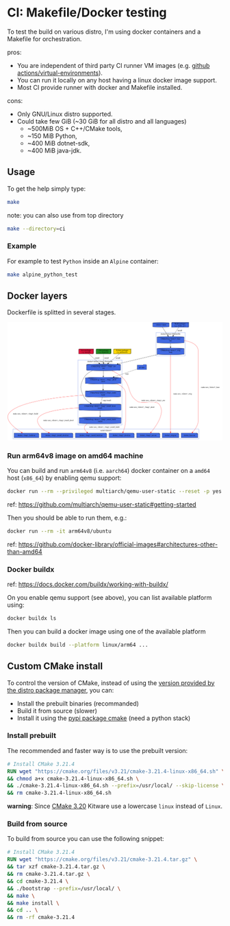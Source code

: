 # CI: Makefile/Docker testing

To test the build on various distro, I'm using docker containers and a Makefile for orchestration.

pros:
* You are independent of third party CI runner VM images (e.g. [github actions/virtual-environments](https://github.com/actions/virtual-environments)).
* You can run it locally on any host having a linux docker image support.
* Most CI provide runner with docker and Makefile installed.

cons:
* Only GNU/Linux distro supported.
* Could take few GiB (~30 GiB for all distro and all languages)
  * ~500MiB OS + C++/CMake tools,
  * ~150 MiB Python,
  * ~400 MiB dotnet-sdk,
  * ~400 MiB java-jdk.

## Usage

To get the help simply type:
```sh
make
```

note: you can also use from top directory
```sh
make --directory=ci
```

### Example
For example to test `Python` inside an `Alpine` container:
```sh
make alpine_python_test
```

## Docker layers

Dockerfile is splitted in several stages.

![docker](docs/deps.svg)

### Run arm64v8 image on amd64 machine
You can build and run `arm64v8` (i.e. `aarch64`) docker container on a `amd64` host (`x86_64`) by enabling qemu support:
```sh
docker run --rm --privileged multiarch/qemu-user-static --reset -p yes
```
ref: https://github.com/multiarch/qemu-user-static#getting-started

Then you should be able to run them, e.g.:
```sh
docker run --rm -it arm64v8/ubuntu
```
ref: https://github.com/docker-library/official-images#architectures-other-than-amd64

### Docker buildx
ref: https://docs.docker.com/buildx/working-with-buildx/

On you enable qemu support (see above), you can list available platform using:
```sh
docker buildx ls
```
Then you can build a docker image using one of the available platform
```sh
docker buildx build --platform linux/arm64 ...
```

## Custom CMake install

To control the version of CMake, instead of using the
[version provided by the distro package manager](https://repology.org/project/cmake/badges), you can:
* Install the prebuilt binaries (recommanded) 
* Build it from source (slower)
* Install it using the [pypi package cmake](https://pypi.org/project/cmake/) (need a python stack)

### Install prebuilt
The recommended and faster way is to use the prebuilt version:
```Dockerfile
# Install CMake 3.21.4
RUN wget "https://cmake.org/files/v3.21/cmake-3.21.4-linux-x86_64.sh" \
&& chmod a+x cmake-3.21.4-linux-x86_64.sh \
&& ./cmake-3.21.4-linux-x86_64.sh --prefix=/usr/local/ --skip-license \
&& rm cmake-3.21.4-linux-x86_64.sh
```

**warning**: Since [CMake 3.20](https://cmake.org/files/v3.20/) Kitware use a lowercase `linux` instead of `Linux`.

### Build from source
To build from source you can use the following snippet:
```Dockerfile
# Install CMake 3.21.4
RUN wget "https://cmake.org/files/v3.21/cmake-3.21.4.tar.gz" \
&& tar xzf cmake-3.21.4.tar.gz \
&& rm cmake-3.21.4.tar.gz \
&& cd cmake-3.21.4 \
&& ./bootstrap --prefix=/usr/local/ \
&& make \
&& make install \
&& cd .. \
&& rm -rf cmake-3.21.4
```

